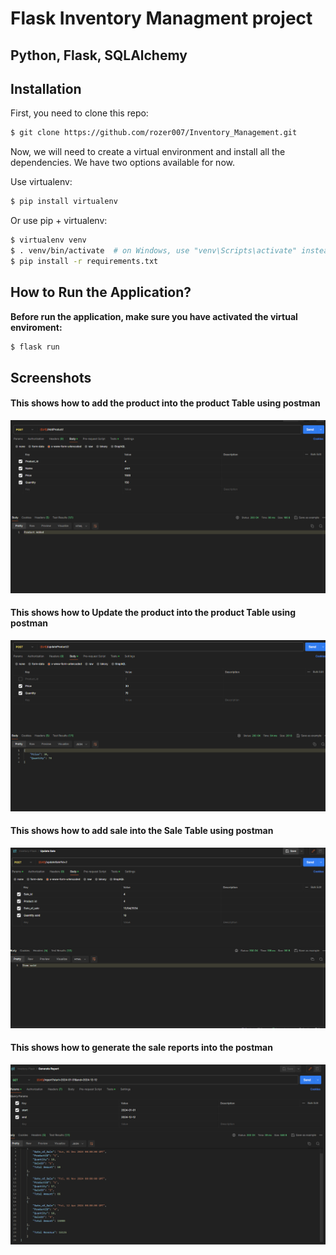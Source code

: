 # Flask Inventory Managment project

## Python, Flask, SQLAlchemy

## Installation

First, you need to clone this repo:

```bash
$ git clone https://github.com/rozer007/Inventory_Management.git
```

Now, we will need to create a virtual environment and install all the dependencies. We have two options available for now.

Use virtualenv:

```bash
$ pip install virtualenv
```

Or use pip + virtualenv:

```bash
$ virtualenv venv
$ . venv/bin/activate  # on Windows, use "venv\Scripts\activate" instead
$ pip install -r requirements.txt
```

## How to Run the Application?

**Before run the application, make sure you have activated the virtual enviroment:**

```bash
$ flask run
```

## Screenshots

#### This shows how to add the product into the product Table using postman

![screenshot for project](screenshots/Addproduct.png "This shows how to add the product into the product Table using postman")

#### This shows how to Update the product into the product Table using postman

![screenshot for project](screenshots/updateproduct.png "This shows how to Update the product into the product Table using postman")

#### This shows how to add sale into the Sale Table using postman

![screenshot for project](screenshots/Updatesale.png "This shows how to add sale into the Sale Table using postman")

#### This shows how to generate the sale reports into the postman

![screenshot for project](screenshots/Reportgenerate.png "This shows how to generate the sale reports into the postma")
